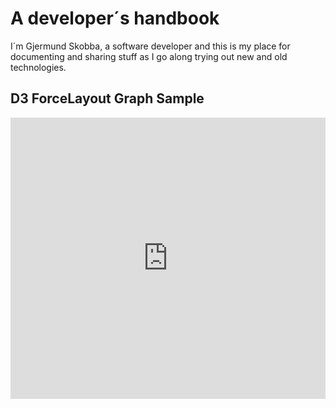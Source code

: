 # A developer´s handbook
I´m Gjermund Skobba, a software developer and this is my place for documenting and sharing stuff as I go along trying out new and old technologies.

## D3 ForceLayout Graph Sample
<iframe src="https://stackblitz.com/edit/react-gwb4zp?embed=1&file=src/index.js&hideDevTools=1&hideExplorer=1&hideNavigation=1&theme=light&view=preview"
     style="width:100%; height:450px; border:0; overflow:hidden;"></iframe>
